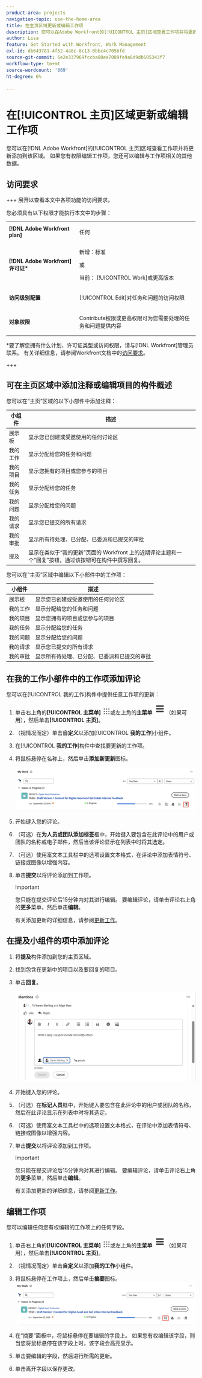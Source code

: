 ```yaml
---
product-area: projects
navigation-topic: use-the-home-area
title: 在主页区域更新或编辑工作项
description: 您可以在Adobe Workfront的[!UICONTROL 主页]区域查看工作项并将更新添加到该区域。 如果您有权限编辑工作项，您还可以编辑与工作项相关的其他数据。
author: Lisa
feature: Get Started with Workfront, Work Management
exl-id: db643781-4f52-4a8c-8c13-0bbc4c7056fd
source-git-commit: 6e2e337969fccba88ea7089fe9a6d9db605343f7
workflow-type: tm+mt
source-wordcount: '869'
ht-degree: 6%

---
```


# 在[!UICONTROL 主页]区域更新或编辑工作项

<!--Audited: 04/2024-->

<!--<span class="preview">The highlighted information on this page refers to functionality not yet generally available. It is available only in the Preview environment for all customers. After the monthly releases to Production, the same features are also available in the Production environment for customers who enabled fast releases. </span>   

<span class="preview">For information about fast releases, see [Enable or disable fast releases for your organization](/help/quicksilver/administration-and-setup/set-up-workfront/configure-system-defaults/enable-fast-release-process.md). </span>-->

您可以在[!DNL Adobe Workfront]的[!UICONTROL 主页]区域查看工作项并将更新添加到该区域。 如果您有权限编辑工作项，您还可以编辑与工作项相关的其他数据。

## 访问要求

+++ 展开以查看本文中各项功能的访问要求。

您必须具有以下权限才能执行本文中的步骤：

<table style="table-layout:auto"> 
 <col> 
 </col> 
 <col> 
 </col> 
 <tbody> 
  <tr> 
   <td role="rowheader"><strong>[!DNL Adobe Workfront plan]</strong></td> 
   <td> <p>任何</p> </td> 
  </tr> 
  <tr> 
   <td role="rowheader"><strong>[!DNL Adobe Workfront] 许可证*</strong></td> 
   <td> <p>新增：标准</p>
   或

<p>当前： [!UICONTROL Work]或更高版本</p> </td> 
  </tr> 
  <tr> 
   <td role="rowheader"><strong>访问级别配置</strong></td> 
   <td> <p>[!UICONTROL Edit]对任务和问题的访问权限</p> </td> 
  </tr> 
  <tr> 
   <td role="rowheader"><strong>对象权限</strong></td> 
   <td> <p>Contribute权限或更高权限可为您需要处理的任务和问题提供内容</p> </td> 
  </tr> 
 </tbody> 
</table>

*要了解您拥有什么计划、许可证类型或访问权限，请与[!DNL Workfront]管理员联系。 有关详细信息，请参阅Workfront文档中的[访问要求](/help/quicksilver/administration-and-setup/add-users/access-levels-and-object-permissions/access-level-requirements-in-documentation.md)。

+++

<!--not sure if this  from the old UI: we don't have a Work List anymore - should this section come off? 

## View updates on a work item

You can view updates on any work item in the [!UICONTROL Work List]:

1. Click the **[!UICONTROL Main Menu]** ![Main Menu icon](assets/main-menu-icon.png) in the upper-right corner, or the **Main Menu** ![Main Menu lines icon](assets/lines-main-menu.png) in the upper-left corner, if available, then click **[!UICONTROL Home]**.
1. In the **[!UICONTROL Work List]** area, select the item where you want to view updates.\
   Updates are displayed in the right panel.

-->

## 可在主页区域中添加注释或编辑项目的构件概述

您可以在“主页”区域的以下小部件中添加注释：

| 小组件 | 描述 |
|--------------|---------------------------------------------------------------------------------------------------|
| 展示板 | 显示您已创建或受邀使用的任何讨论区 |
| 我的工作 | 显示分配给您的任务和问题 |
| 我的项目 | 显示您拥有的项目或您参与的项目 |
| 我的任务 | 显示分配给您的任务 |
| 我的问题 | 显示分配给您的问题 |
| 我的请求 | 显示您已提交的所有请求 |
| 我的审批 | 显示所有待处理、已分配、已委派和已提交的审批 |
| 提及 | 显示在类似于“我的更新”页面的 Workfront 上的近期评论主题和一个“回复”按钮，通过该按钮可在构件中撰写回复。 |

您可以在“主页”区域中编辑以下小部件中的工作项：

| 小组件 | 描述 |
|--------------|---------------------------------------------------------------------------------------------------|
| 展示板 | 显示您已创建或受邀使用的任何讨论区 |
| 我的工作 | 显示分配给您的任务和问题 |
| 我的项目 | 显示您拥有的项目或您参与的项目 |
| 我的任务 | 显示分配给您的任务 |
| 我的问题 | 显示分配给您的问题 |
| 我的请求 | 显示您已提交的所有请求 |
| 我的审批 | 显示所有待处理、已分配、已委派和已提交的审批 |

## 在我的工作小部件中的工作项添加评论

您可以在[!UICONTROL 我的工作]构件中提供任意工作项的更新：

1. 单击右上角的&#x200B;**[!UICONTROL 主菜单]** ![主菜单图标](assets/main-menu-icon.png)或左上角的&#x200B;**主菜单** ![主菜单行图标](assets/lines-main-menu.png)（如果可用），然后单击&#x200B;**[!UICONTROL 主页]**。
1. （视情况而定）单击&#x200B;**自定义**&#x200B;以添加&#x200B;[!UICONTROL **我的工作**]&#x200B;小组件。

1. 在&#x200B;[!UICONTROL **我的工作**]&#x200B;构件中查找要更新的工作项。
1. 将鼠标悬停在名称上，然后单击&#x200B;**添加新更新**&#x200B;图标。

   ![添加小部件更新](assets/add-update-on-widget.png)

1. 开始键入您的评论。
1. （可选）在&#x200B;**为人员或团队添加标签**&#x200B;框中，开始键入要包含在此评论中的用户或团队的名称或电子邮件，然后当该评论显示在列表中时将其选定。
1. （可选）使用富文本工具栏中的选项设置文本格式，在评论中添加表情符号、链接或图像以增强内容。
1. 单击&#x200B;**提交**&#x200B;以将评论添加到工作项。

   >[!IMPORTANT]
   >
   >您只能在提交评论后15分钟内对其进行编辑。 要编辑评论，请单击评论右上角的&#x200B;**更多**&#x200B;菜单，然后单击&#x200B;**编辑**。

   有关添加更新的详细信息，请参阅[更新工作](/help/quicksilver/workfront-basics/updating-work-items-and-viewing-updates/update-work.md)。


## 在提及小组件的项中添加评论

1. 将&#x200B;**提及**&#x200B;构件添加到您的主页区域。

1. 找到包含在更新中的项目以及要回复的项目。

1. 单击&#x200B;**回复**。

   ![回复评论](assets/reply-to-comment-in-mentions-widget.png)

1. 开始键入您的评论。
1. （可选）在&#x200B;**标记人员**&#x200B;框中，开始键入要包含在此评论中的用户或团队的名称，然后在此评论显示在列表中时将其选定。
1. （可选）使用富文本工具栏中的选项设置文本格式，在评论中添加表情符号、链接或图像以增强内容。
1. 单击&#x200B;**提交**&#x200B;以将评论添加到工作项。

   >[!IMPORTANT]
   >
   >您只能在提交评论后15分钟内对其进行编辑。 要编辑评论，请单击评论右上角的&#x200B;**更多**&#x200B;菜单，然后单击&#x200B;**编辑**。

   有关添加更新的详细信息，请参阅[更新工作](/help/quicksilver/workfront-basics/updating-work-items-and-viewing-updates/update-work.md)。

## 编辑工作项

您可以编辑任何您有权编辑的工作项上的任何字段。

1. 单击右上角的&#x200B;**[!UICONTROL 主菜单]** ![主菜单图标](assets/main-menu-icon.png)或左上角的&#x200B;**主菜单** ![主菜单行图标](assets/lines-main-menu.png)（如果可用），然后单击&#x200B;**[!UICONTROL 主页]**。
1. （视情况而定）单击&#x200B;**自定义**&#x200B;以添加&#x200B;**我的工作**&#x200B;小组件。

1. 将鼠标悬停在工作项上，然后单击&#x200B;**摘要**&#x200B;图标。
   ![打开摘要](assets/open-summary-new-home.png)

1. 在“摘要”面板中，将鼠标悬停在要编辑的字段上。
如果您有权编辑该字段，则当您将鼠标悬停在该字段上时，该字段会高亮显示。
1. 单击要编辑的字段，然后进行所需的更新。
1. 单击离开字段以保存更改。
